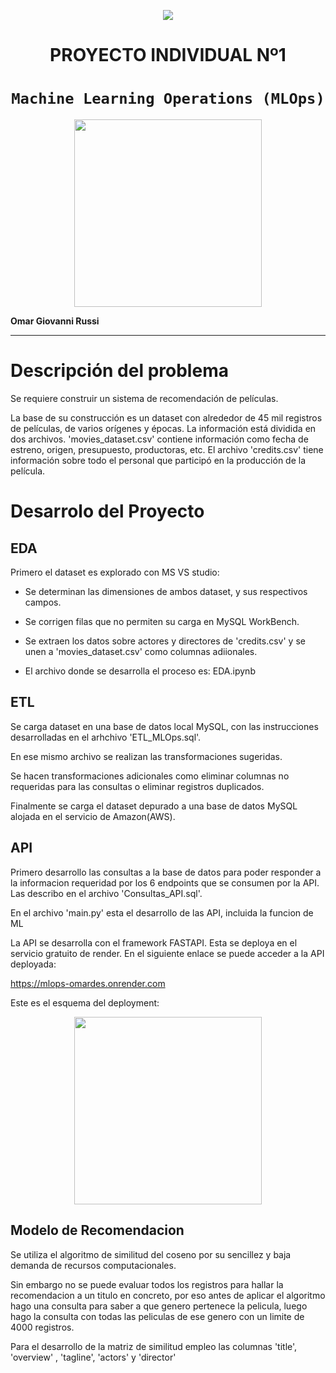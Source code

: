 <p align=center><img src=https://d31uz8lwfmyn8g.cloudfront.net/Assets/logo-henry-white-lg.png><p>

# <h1 align=center> **PROYECTO INDIVIDUAL Nº1** </h1>

# <h1 align=center>**`Machine Learning Operations (MLOps)`**</h1>

<p align="center">
<img src="https://user-images.githubusercontent.com/67664604/217914153-1eb00e25-ac08-4dfa-aaf8-53c09038f082.png"  height=300>
</p>

**Omar Giovanni Russi**

<hr>  

# **Descripción del problema**
Se requiere construir un sistema de recomendación de películas.

La base de su construcción es un dataset con alrededor de 45 mil registros de películas, de varios orígenes y épocas. La información está dividida en dos archivos. 'movies_dataset.csv' contiene información como fecha de estreno, origen, presupuesto, productoras, etc. El archivo 'credits.csv' tiene información sobre todo el personal que participó en la producción de la película.

# **Desarrolo del Proyecto**

## **EDA**
Primero el dataset es explorado con MS VS studio:
+ Se determinan las dimensiones de ambos dataset, y sus respectivos campos.

+ Se corrigen filas que no permiten su carga en MySQL WorkBench.

+ Se extraen los datos sobre actores y directores de 'credits.csv' y se unen a 'movies_dataset.csv' como columnas adiionales.

+ El archivo donde se desarrolla el proceso es: EDA.ipynb

## **ETL**
Se carga dataset en una base de datos local MySQL, con las instrucciones desarrolladas en el arhchivo 'ETL_MLOps.sql'.

En ese mismo archivo se realizan las transformaciones sugeridas.

Se hacen transformaciones adicionales como eliminar columnas no requeridas para las consultas o eliminar registros duplicados.

Finalmente se carga el dataset depurado a una base de datos MySQL alojada en el servicio de Amazon(AWS).

## **API**

Primero desarrollo las consultas a la base de datos para poder responder a la informacion requeridad por los 6 endpoints que se consumen por la API. Las describo en el archivo 'Consultas_API.sql'.

En el archivo 'main.py' esta el desarrollo de las API, incluida la funcion de ML

La API se desarrolla con el framework FASTAPI. Esta se deploya en el servicio gratuito de render. En el siguiente enlace se puede acceder a la API deployada:

https://mlops-omardes.onrender.com 

Este es el esquema del deployment:

<p align="center">
<img src="https://github.com/OmarDes/pimlops_movies/raw/main/scr/EsquemaDeployment.PNG"  height=300>
</p>

## **Modelo de Recomendacion**

Se utiliza el algoritmo de similitud del coseno por su sencillez y baja demanda de recursos computacionales.

Sin embargo no se puede evaluar todos los registros para hallar la recomendacion a un titulo en concreto, por eso antes de aplicar el algoritmo hago una consulta para saber a que genero pertenece la pelicula, luego hago la consulta con todas las peliculas de ese genero con un limite de 4000 registros.

Para el desarrollo de la matriz de similitud empleo las columnas 'title', 'overview' , 'tagline', 'actors' y 'director'
